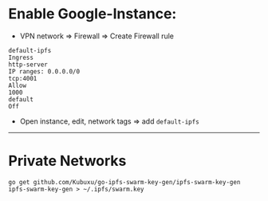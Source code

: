# Enable Google-Instance:

- VPN network => Firewall => Create Firewall rule

```
default-ipfs
Ingress
http-server
IP ranges: 0.0.0.0/0
tcp:4001
Allow
1000
default
Off
```

- Open instance, edit, network tags => add `default-ipfs`

----------------

# Private Networks

```
go get github.com/Kubuxu/go-ipfs-swarm-key-gen/ipfs-swarm-key-gen
ipfs-swarm-key-gen > ~/.ipfs/swarm.key
```
